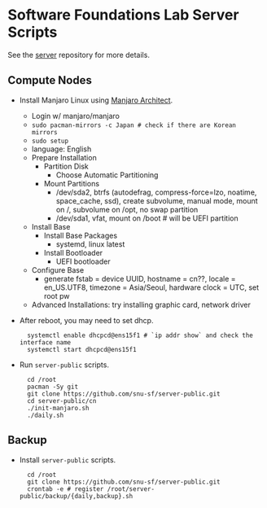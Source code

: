 # Software Foundations Lab Server Scripts

See the [server](https://github.com/snu-sf/server) repository for more
details.

## Compute Nodes

- Install Manjaro Linux using [Manjaro Architect](https://manjaro.org/2017/03/27/install-manjaro-as-you-want-it-with-architect/).
    + Login w/ manjaro/manjaro
    + `sudo pacman-mirrors -c Japan # check if there are Korean mirrors`
    + `sudo setup`
    + language: English
    + Prepare Installation
        * Partition Disk
           - Choose Automatic Partitioning
        * Mount Partitions
           - /dev/sda2, btrfs (autodefrag, compress-force=lzo, noatime, space_cache, ssd), create subvolume, manual mode,
             mount on /, subvolume on /opt, no swap partition
           - /dev/sda1, vfat, mount on /boot # will be UEFI partition
    + Install Base
        * Install Base Packages
           - systemd, linux latest
        * Install Bootloader
           - UEFI bootloader
    + Configure Base
        * generate fstab = device UUID, hostname = cn??, locale = en_US.UTF8, timezone = Asia/Seoul, hardware clock = UTC, set root pw
    + Advanced Installations: try installing graphic card, network driver


- After reboot, you may need to set dhcp.

        systemctl enable dhcpcd@ens15f1 # `ip addr show` and check the interface name
        systemctl start dhcpcd@ens15f1

- Run `server-public` scripts.

        cd /root
        pacman -Sy git
        git clone https://github.com/snu-sf/server-public.git
        cd server-public/cn
        ./init-manjaro.sh
        ./daily.sh

## Backup

- Install `server-public` scripts.

        cd /root
        git clone https://github.com/snu-sf/server-public.git
        crontab -e # register /root/server-public/backup/{daily,backup}.sh
